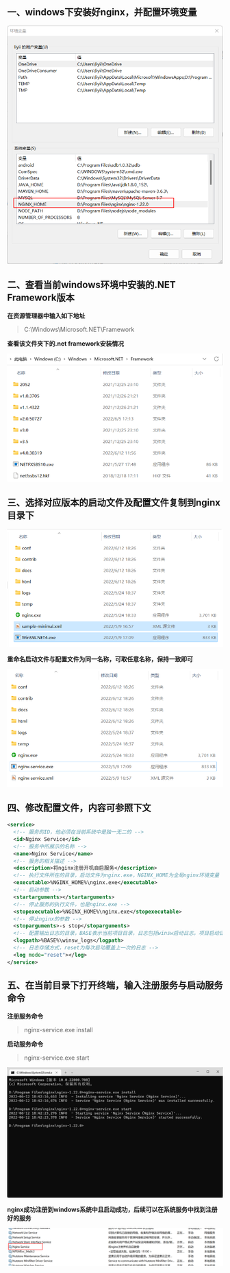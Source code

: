 ## 一、windows下安装好nginx，并配置环境变量

![env](env.png)



## 二、查看当前windows环境中安装的.NET Framework版本

**在资源管理器中输入如下地址**

> C:\Windows\Microsoft.NET\Framework

**查看该文件夹下的.net framework安装情况**

![version](version.png)



## 三、选择对应版本的启动文件及配置文件复制到nginx目录下

![directory](directory.png)

**重命名启动文件与配置文件为同一名称，可取任意名称，保持一致即可**

![directory-2](directory-2.png)



## 四、修改配置文件，内容可参照下文

``` xml
<service>
  <!-- 服务的ID，他必须在当前系统中是独一无二的 -->
  <id>Nginx Service</id>
  <!-- 服务中所展示的名称 -->
  <name>Nginx Service</name>
  <!-- 服务的相关描述 -->
  <description>将nginx注册开机自启服务</description>
  <!-- 执行文件所在的目录，启动文件为nginx.exe，NGINX_HOME为全局nginx环境变量 -->
  <executable>%NGINX_HOME%\nginx.exe</executable>
  <!-- 启动参数 -->
  <startarguments></startarguments>
  <!-- 停止服务的执行文件，也是nginx.exe -->
  <stopexecutable>%NGINX_HOME%\nginx.exe</stopexecutable>
  <!-- 停止nginx的参数 -->
  <stoparguments>-s stop</stoparguments>
  <!-- 配置输出日志的目录，BASE表示当前项目目录，日志包括winsw启动日志，项目启动日志 -->
  <logpath>%BASE%\winsw_logs</logpath>
  <!-- 日志存储方式，reset为每次启动覆盖上一次的日志 -->
  <log mode="reset"></log>
</service>
```



## 五、在当前目录下打开终端，输入注册服务与启动服务命令

**注册服务命令**

> nginx-service.exe install

**启动服务命令**

> nginx-service.exe start

![terminal](terminal.png)



**nginx成功注册到windows系统中且启动成功，后续可以在系统服务中找到注册好的服务**

![service](service.png)